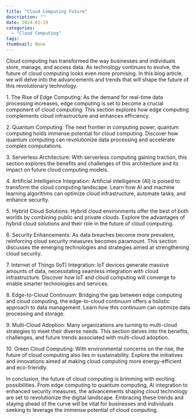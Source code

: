 ```yaml
---
title: "Cloud Computing Future"
description: ""
date: 2024-02-19
categories:
  - "Cloud Computing"
tags:
thumbnail: None
---
```


<p>Cloud computing has transformed the way businesses and individuals store, manage, and access data. As technology continues to evolve, the future of cloud computing looks even more promising. In this blog article, we will delve into the advancements and trends that will shape the future of this revolutionary technology.</p>

<p>1. The Rise of Edge Computing: As the demand for real-time data processing increases, edge computing is set to become a crucial component of cloud computing. This section explores how edge computing complements cloud infrastructure and enhances efficiency.</p>

<p>2. Quantum Computing: The next frontier in computing power, quantum computing holds immense potential for cloud computing. Discover how quantum computing can revolutionize data processing and accelerate complex computations.</p>

<p>3. Serverless Architecture: With serverless computing gaining traction, this section explores the benefits and challenges of this architecture and its impact on future cloud computing models.</p>

<p>4. Artificial Intelligence Integration: Artificial intelligence (AI) is poised to transform the cloud computing landscape. Learn how AI and machine learning algorithms can optimize cloud infrastructure, automate tasks, and enhance security.</p>

<p>5. Hybrid Cloud Solutions: Hybrid cloud environments offer the best of both worlds by combining public and private clouds. Explore the advantages of hybrid cloud solutions and their role in the future of cloud computing.</p>

<p>6. Security Enhancements: As data breaches become more prevalent, reinforcing cloud security measures becomes paramount. This section discusses the emerging technologies and strategies aimed at strengthening cloud security.</p>

<p>7. Internet of Things (IoT) Integration: IoT devices generate massive amounts of data, necessitating seamless integration with cloud infrastructure. Discover how IoT and cloud computing will converge to enable smarter technologies and services.</p>

<p>8. Edge-to-Cloud Continuum: Bridging the gap between edge computing and cloud computing, the edge-to-cloud continuum offers a holistic approach to data management. Learn how this continuum can optimize data processing and storage.</p>

<p>9. Multi-Cloud Adoption: Many organizations are turning to multi-cloud strategies to meet their diverse needs. This section delves into the benefits, challenges, and future trends associated with multi-cloud adoption.</p>

<p>10. Green Cloud Computing: With environmental concerns on the rise, the future of cloud computing also lies in sustainability. Explore the initiatives and innovations aimed at making cloud computing more energy-efficient and eco-friendly.</p>

<p>In conclusion, the future of cloud computing is brimming with exciting possibilities. From edge computing to quantum computing, AI integration to enhanced security measures, the advancements shaping cloud technology are set to revolutionize the digital landscape. Embracing these trends and staying ahead of the curve will be vital for businesses and individuals seeking to leverage the immense potential of cloud computing.</p>